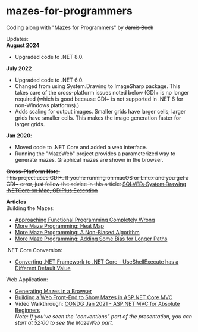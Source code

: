 # mazes-for-programmers
Coding along with "Mazes for Programmers" by ~~Jamis Buck~~

Updates:  
**August 2024**
* Upgraded code to .NET 8.0.

**July 2022**
* Upgraded code to .NET 6.0.
* Changed from using System.Drawing to ImageSharp package. This takes care of the cross-platform issues noted below (GDI+ is no longer required (which is good because GDI+ is not supported in .NET 6 for non-Windows platforms).)
* Adds scaling for output images. Smaller grids have larger cells; larger grids have smaller cells. This makes the image generation faster for larger grids.

**Jan 2020**: 
* Moved code to .NET Core and added a web interface. 
* Running the "MazeWeb" project provides a parameterized way to generate mazes. Graphical mazes are shown in the browser.

~~**Cross-Platform Note**:~~  
~~This project uses GDI+. If you're running on macOS or Linux and you get a GDI+ error, just follow the advice in this article: [SOLVED: System.Drawing .NETCore on Mac, GDIPlus Exception](https://medium.com/@hudsonmendes/solved-system-drawing-netcore-on-mac-gdiplus-exception-c455ab3655a2)~~  

**Articles**  
Building the Mazes: 
* [Approaching Functional Programming Completely Wrong](https://jeremybytes.blogspot.com/2017/03/approaching-function-programming.html)
* [More Maze Programming: Heat Map](https://jeremybytes.blogspot.com/2017/07/more-maze-programming-heat-map.html)
* [More Maze Programming: A Non-Biased Algorithm](https://jeremybytes.blogspot.com/2017/07/more-maze-programming-non-biased.html)
* [More Maze Programming: Adding Some Bias for Longer Paths](https://jeremybytes.blogspot.com/2017/07/more-maze-programming-adding-some-bias.html)  

.NET Core Conversion:
* [Converting .NET Framework to .NET Core - UseShellExecute has a Different Default Value](https://jeremybytes.blogspot.com/2019/08/converting-net-framework-to-net-core.html)  

Web Application:
* [Generating Mazes in a Browser](https://jeremybytes.blogspot.com/2020/01/generating-mazes-in-browser.html)  
* [Building a Web Front-End to Show Mazes in ASP.NET Core MVC](https://jeremybytes.blogspot.com/2020/01/building-web-front-end-to-show-mazes-in.html)
* Video Walkthrough: [CONDG Jan 2021 - ASP.NET MVC for Absolute Beginners](https://www.youtube.com/watch?v=dU1yyLPu2BE)  
*Note: If you've seen the "conventions" part of the presentation, you can start at 52:00 to see the MazeWeb part.*